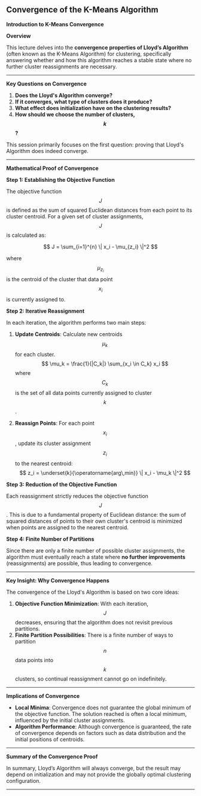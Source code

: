## Convergence of the K-Means Algorithm  


**Introduction to K-Means Convergence**  

**Overview**  

This lecture delves into the **convergence properties of Lloyd’s Algorithm** (often known as the K-Means Algorithm) for clustering, specifically answering whether and how this algorithm reaches a stable state where no further cluster reassignments are necessary.

---

**Key Questions on Convergence**  

1. **Does the Lloyd's Algorithm converge?**
2. **If it converges, what type of clusters does it produce?**
3. **What effect does initialization have on the clustering results?**
4. **How should we choose the number of clusters, $$ k $$?**

This session primarily focuses on the first question: proving that Lloyd's Algorithm does indeed converge.

---

**Mathematical Proof of Convergence**  

**Step 1: Establishing the Objective Function**  

The objective function $$ J $$ is defined as the sum of squared Euclidean distances from each point to its cluster centroid. For a given set of cluster assignments, $$ J $$ is calculated as:

$$
J = \sum_{i=1}^{n} \| x_i - \mu_{z_i} \|^2
$$

where $$ \mu_{z_i} $$ is the centroid of the cluster that data point $$ x_i $$ is currently assigned to.

**Step 2: Iterative Reassignment**  

In each iteration, the algorithm performs two main steps:

1. **Update Centroids**: Calculate new centroids $$ \mu_k $$ for each cluster.
   $$
   \mu_k = \frac{1}{|C_k|} \sum_{x_i \in C_k} x_i
   $$
   where $$ C_k $$ is the set of all data points currently assigned to cluster $$ k $$.
   
2. **Reassign Points**: For each point $$ x_i $$, update its cluster assignment $$ z_i $$ to the nearest centroid:
   $$
   z_i = \underset{k}{\operatorname{arg\,min}} \| x_i - \mu_k \|^2
   $$

**Step 3: Reduction of the Objective Function**  

Each reassignment strictly reduces the objective function $$ J $$. This is due to a fundamental property of Euclidean distance: the sum of squared distances of points to their own cluster's centroid is minimized when points are assigned to the nearest centroid.

**Step 4: Finite Number of Partitions**  

Since there are only a finite number of possible cluster assignments, the algorithm must eventually reach a state where **no further improvements** (reassignments) are possible, thus leading to convergence.

---

**Key Insight: Why Convergence Happens**  

The convergence of the Lloyd's Algorithm is based on two core ideas:

1. **Objective Function Minimization**: With each iteration, $$ J $$ decreases, ensuring that the algorithm does not revisit previous partitions.
2. **Finite Partition Possibilities**: There is a finite number of ways to partition $$ n $$ data points into $$ k $$ clusters, so continual reassignment cannot go on indefinitely.

---

**Implications of Convergence**  

- **Local Minima**: Convergence does not guarantee the global minimum of the objective function. The solution reached is often a local minimum, influenced by the initial cluster assignments.
- **Algorithm Performance**: Although convergence is guaranteed, the rate of convergence depends on factors such as data distribution and the initial positions of centroids.

---

**Summary of the Convergence Proof**

In summary, Lloyd’s Algorithm will always converge, but the result may depend on initialization and may not provide the globally optimal clustering configuration.

---
